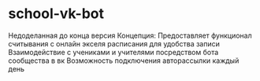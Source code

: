 # school-vk-bot
Недоделанная до конца версия
Концепция:
Предоставляет функционал считывания с онлайн экселя расписания для удобства записи
Взаимодействие с учениками и учителями посредством бота сообщества в вк
Возможность подключения авторассылки каждый день
